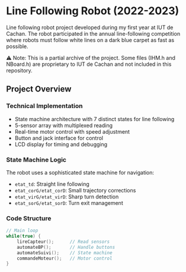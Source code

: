 # Line Following Robot (2022-2023)

Line following robot project developed during my first year at IUT de Cachan. The robot participated in the annual line-following competition where robots must follow white lines on a dark blue carpet as fast as possible.

⚠️ Note: This is a partial archive of the project. Some files (IHM.h and NBoard.h) are proprietary to IUT de Cachan and not included in this repository.

## Project Overview

### Technical Implementation
- State machine architecture with 7 distinct states for line following
- 5-sensor array with multiplexed reading
- Real-time motor control with speed adjustment
- Button and jack interface for control
- LCD display for timing and debugging

### State Machine Logic
The robot uses a sophisticated state machine for navigation:
- `etat_td`: Straight line following
- `etat_corG/etat_corD`: Small trajectory corrections
- `etat_virG/etat_virD`: Sharp turn detection
- `etat_sorG/etat_sorD`: Turn exit management



### Code Structure
```cpp
// Main loop
while(true) {
    lireCapteur();      // Read sensors
    automateBP();       // Handle buttons
    automateSuivi();    // State machine
    commandeMoteur();   // Motor control
}


